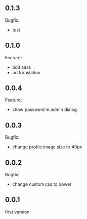 ## 0.1.3
Bugfix:
* test
## 0.1.0
Feature:
* add sass
* ad translation


## 0.0.4
Feature:
* show password in admin dialog


## 0.0.3
Bugfix:
* change profile image size to 40px

## 0.0.2
Bugfix:
* change custom css to bower

## 0.0.1
first version
